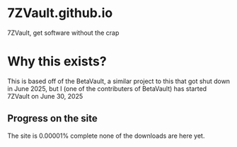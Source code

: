 # 7ZVault.github.io
7ZVault, get software without the crap

# Why this exists?
This is based off of the BetaVault, a similar project to this that got shut down in June 2025, but I (one of the contributers of BetaVault) has started 7ZVault on June 30, 2025

## Progress on the site
The site is 0.00001% complete
none of the downloads are here yet.

